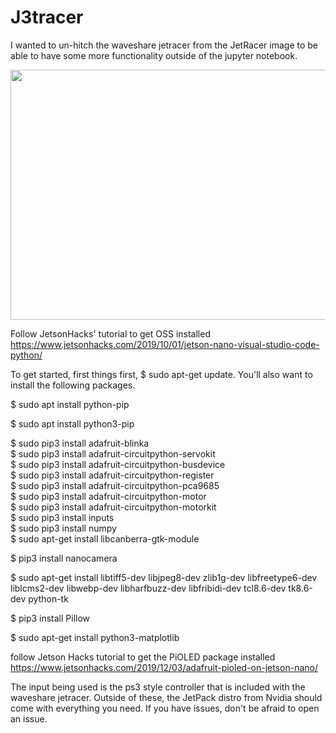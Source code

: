 # J3tracer
I wanted to un-hitch the waveshare jetracer from the JetRacer image to be able to have some more functionality outside of the jupyter notebook.

<p align="center">
  <img width="600" height="400" src="https://i.imgur.com/qtZstYu.jpg">
</p>

Follow JetsonHacks' tutorial to get OSS installed https://www.jetsonhacks.com/2019/10/01/jetson-nano-visual-studio-code-python/


To get started, first things first, $ sudo apt-get update. You'll also want to install the following packages.  


$ sudo apt install python-pip

$ sudo apt install python3-pip

$ sudo pip3 install adafruit-blinka  
$ sudo pip3 install adafruit-circuitpython-servokit  
$ sudo pip3 install adafruit-circuitpython-busdevice  
$ sudo pip3 install adafruit-circuitpython-register  
$ sudo pip3 install adafruit-circuitpython-pca9685  
$ sudo pip3 install adafruit-circuitpython-motor  
$ sudo pip3 install adafruit-circuitpython-motorkit  
$ sudo pip3 install inputs  
$ sudo pip3 install numpy  
$ sudo apt-get install libcanberra-gtk-module

$ pip3 install nanocamera

$ sudo apt-get install libtiff5-dev libjpeg8-dev zlib1g-dev
libfreetype6-dev liblcms2-dev libwebp-dev libharfbuzz-dev libfribidi-dev
tcl8.6-dev tk8.6-dev python-tk

$ pip3 install Pillow

$ sudo apt-get install python3-matplotlib

follow Jetson Hacks tutorial to get the PiOLED package installed https://www.jetsonhacks.com/2019/12/03/adafruit-pioled-on-jetson-nano/

The input being used is the ps3 style controller that is included with the waveshare jetracer. Outside of these, the JetPack distro from Nvidia should come with everything you need. If you have issues, don't be afraid to open an issue.

